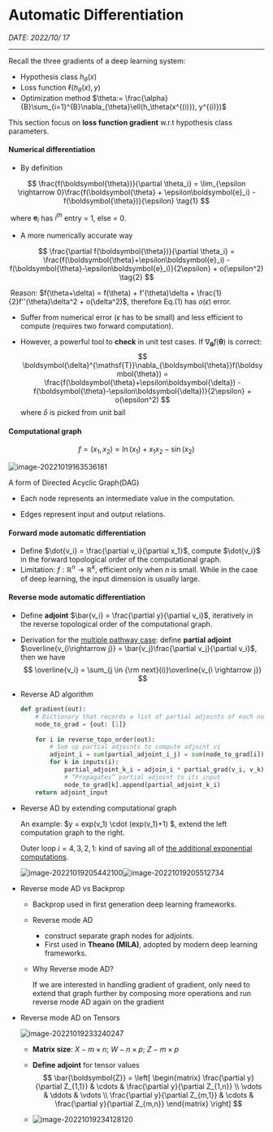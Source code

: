 # 	Automatic Differentiation

*DATE: 2022/10/ 17*

---

Recall the three gradients of a deep learning system:

- Hypothesis class $h_\theta(x)$
- Loss function $\ell(h_\theta(x), y)$
- Optimization method $\theta:= \frac{\alpha}{B}\sum_{i=1}^{B}\nabla_{\theta}\ell(h_\theta(x^{(i)}), y^{(i)})$

This section focus on  **loss function gradient** w.r.t hypothesis class parameters.

#### Numerical differentiation

- By definition

$$
\frac{f(\boldsymbol{\theta})}{\partial \theta_i} = \lim_{\epsilon \rightarrow 0}\frac{f(\boldsymbol{\theta} + \epsilon\boldsymbol{e}_i) - f(\boldsymbol{\theta})}{\epsilon} \tag{1}
$$

​			where $\boldsymbol{e}_{i}$ has $i^{th}$ entry = 1, else = 0.  

- A more numerically accurate way

$$
\frac{\partial f(\boldsymbol{\theta})}{\partial \theta_i} = \frac{f(\boldsymbol{\theta}+\epsilon\boldsymbol{e}_i) - f(\boldsymbol{\theta}-\epsilon\boldsymbol{e}_i)}{2\epsilon} + o(\epsilon^2) \tag{2}
$$

​		Reason: $f(\theta+\delta) = f(\theta) + f'(\theta)\delta + \frac{1}{2}f''(\theta)\delta^2 + o(\delta^2)$, therefore Eq.(1) has $o(\epsilon)$ error. 

- Suffer from numerical error ($\epsilon$ has to be small) and less efficient to compute (requires two forward computation).

- However, a powerful tool to **check** in unit test cases. If $\nabla_{\boldsymbol{\theta}}f(\boldsymbol{\theta})$ is correct:
  $$
  \boldsymbol{\delta}^{\mathsf{T}}\nabla_{\boldsymbol{\theta}}f(\boldsymbol{\theta}) = \frac{f(\boldsymbol{\theta}+\epsilon\boldsymbol{\delta}) - f(\boldsymbol{\theta}-\epsilon\boldsymbol{\delta})}{2\epsilon} + o(\epsilon^2)
  $$
  where $\delta$ is picked from unit ball

#### Computational graph

$$
f = (x_1, x_2) = \ln(x_1) + x_1x_2 - \sin(x_2)
$$

![image-20221019163536181](C:\Users\Steve\AppData\Roaming\Typora\typora-user-images\image-20221019163536181.png)

A form of Directed Acyclic Graph(DAG)

- Each node represents an intermediate value in the computation.

- Edges represent input and output relations.

#### Forward mode automatic differentiation

- Define $\dot{v_i} = \frac{\partial v_i}{\partial x_1}$, compute $\dot{v_i}$ in the forward topological order of the computational graph.
- Limitation: $f:\mathbb{R}^n \rightarrow \mathbb{R}^k$, efficient only when $n$ is small. While in the case of deep learning, the input dimension is usually large.

#### Reverse mode automatic differentiation

- Define **adjoint**  $\bar{v_i} = \frac{\partial y}{\partial v_i}$, iteratively in the reverse topological order of the computational graph. 

- Derivation for the <u>multiple pathway case</u>: define **partial adjoint** $\overline{v_{i\rightarrow j}} = \bar{v_j}\frac{\partial v_j}{\partial v_i}$, then we have
  $$
  \overline{v_i} = \sum_{j \in {\rm next}(i)}\overline{v_{i \rightarrow j}}
  $$

- Reverse AD algorithm

  ```python
  def gradient(out):
      # Dictionary that records a list of partial adjoints of each node
      node_to_grad = {out: [1]}
      
      for i in reverse_topo_order(out):
          # Sum up partial adjoints to compute adjoint vi
          adjoint_i = sum(partial_adjoint_i_j) = sum(node_to_grad[i])
          for k in inputs(i):
              partial_adjoint_k_i = adjoin_i * partial_grad(v_i, v_k)
              # “Propagates” partial adjoint to its input
              node_to_grad[k].append(partial_adjoint_k_i)
      return adjoint_input
  ```

- Reverse AD  by extending computational graph

  An example: $y = exp(v_1) \cdot (exp(v_1)+1) $, extend the left computation graph to the right.

  Outer loop $i = 4,3,2,1:$ kind of saving all of <u>the additional exponential computations</u>.

  ![image-20221019205442100](C:\Users\Steve\AppData\Roaming\Typora\typora-user-images\image-20221019205442100.png)![image-20221019205512734](C:\Users\Steve\AppData\Roaming\Typora\typora-user-images\image-20221019205512734.png)

- Reverse mode AD vs Backprop

  - Backprop used in first generation deep learning frameworks.

  - Reverse mode AD

    - construct separate graph nodes for adjoints.
    - First used in **Theano (MILA)**, adopted by modern deep learning frameworks.

  - Why Reverse mode AD?

    If we are interested in handling gradient of gradient, only need to extend that graph further by composing more operations and run reverse mode AD again on the gradient

- Reverse mode AD on Tensors

  ![image-20221019233240247](C:\Users\Steve\AppData\Roaming\Typora\typora-user-images\image-20221019233240247.png)

  - **Matrix size**: $X - m\times n$; $W - n\times p$; $Z - m\times p$ 
  
  - **Define adjoint** for tensor values
    $$
    \bar{\boldsymbol{Z}} = \left[ \begin{matrix} \frac{\partial y}{\partial Z_{1,1}} & \cdots & \frac{\partial y}{\partial Z_{1,n}} \\ \vdots & \ddots & \vdots \\ \frac{\partial y}{\partial Z_{m,1}} & \cdots & \frac{\partial y}{\partial Z_{m,n}} \end{matrix} \right]
    $$
    
  - ![image-20221019234128120](C:\Users\Steve\AppData\Roaming\Typora\typora-user-images\image-20221019234128120.png)
  
  